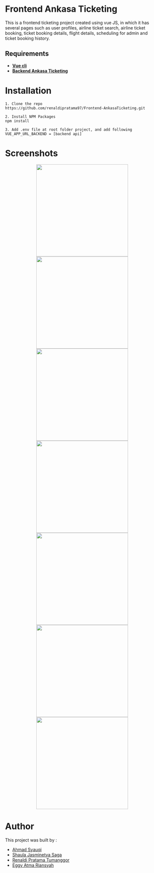 # Frontend Ankasa Ticketing
This is a frontend ticketing project created using vue JS, in which it has several pages such as user profiles, airline ticket search, airline ticket booking, ticket booking details, flight details, scheduling for admin and ticket booking history.

## Requirements
* **[Vue cli](https://cli.vuejs.org/guide/installation.html)**
* **[Backend Ankasa Ticketing](https://github.com/syauqeesy/ankasa-ticketing-api)**

# Installation
```
1. Clone the repo
https://github.com/renaldipratama97/Frontend-AnkasaTicketing.git

2. Install NPM Packages
npm install

3. Add .env file at root folder project, and add following
VUE_APP_URL_BACKEND = [backend api]
```
# Screenshots
<div display="flex" align="center">
<img src="https://user-images.githubusercontent.com/26200397/104165116-882e6180-542b-11eb-97db-0a2055bc234b.png" width="300">
<img src="https://user-images.githubusercontent.com/26200397/104165121-895f8e80-542b-11eb-9bd4-879b0cf29399.png" width="300">
<img src="https://user-images.githubusercontent.com/26200397/104165130-8bc1e880-542b-11eb-94ad-0f975da71d22.png" width="300">
<img src="https://user-images.githubusercontent.com/26200397/104165140-8c5a7f00-542b-11eb-8f43-605c79e1119a.png" width="300">
<img src="https://user-images.githubusercontent.com/26200397/104165148-8d8bac00-542b-11eb-83a8-52aa72f168b7.png" width="300">
<img src="https://user-images.githubusercontent.com/26200397/104166205-017a8400-542d-11eb-96ed-8cf5c7d9cdb2.png" width="300">
<img src="https://user-images.githubusercontent.com/26200397/104165156-90869c80-542b-11eb-807b-f2adbe33a9d0.png" width="300">
 </div>

# Author
This project was built by :
* [Ahmad Syauqi](https://github.com/syauqeesy)
* [Shaula Jasminetya Saga](https://github.com/sjasminetya)
* [Renaldi Pratama Tumanggor](https://github.com/renaldipratama97)
* [Eggy Atma Riansyah](https://github.com/eggyatma2908)
